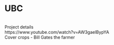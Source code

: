 # UBC
<br>
Project details
<br>
https://www.youtube.com/watch?v=AW3gaelBypYA
<br>
Cover crops - Bill Gates the farmer
<br>
